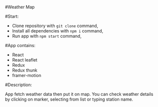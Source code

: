 #Weather Map

#Start:

<ul>
    <li>Clone repository with <code>git clone</code> command,</li>
    <li>Install all dependencies with <code>npm i</code> command,</li>
    <li>Run app with <code>npm start</code> command,</li>
</ul>

#App contains:

<ul>
   <li>React</li>
    <li>React leaflet</li>
    <li>Redux</li>
    <li>Redux thunk</li>
    <li>framer-motion</li>
</ul>

#Description:

App fetch weather data then put it on map. You can check weather details by clicking on marker, selecting from list or typing station name.
